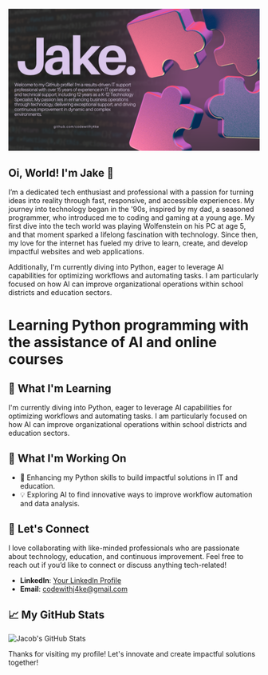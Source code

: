 ![alt text](JakeGitHub.png)

## Oi, World! I'm Jake 👋

I’m a dedicated tech enthusiast and professional with a passion for turning ideas into reality through fast, responsive, and accessible experiences. My journey into technology began in the '90s, inspired by my dad, a seasoned programmer, who introduced me to coding and gaming at a young age. My first dive into the tech world was playing Wolfenstein on his PC at age 5, and that moment sparked a lifelong fascination with technology. Since then, my love for the internet has fueled my drive to learn, create, and develop impactful websites and web applications.

Additionally, I'm currently diving into Python, eager to leverage AI capabilities for optimizing workflows and automating tasks. I am particularly focused on how AI can improve organizational operations within school districts and education sectors.

# Learning Python programming with the assistance of AI and online courses

## 🧠 What I'm Learning

I'm currently diving into Python, eager to leverage AI capabilities for optimizing workflows and automating tasks. I am particularly focused on how AI can improve organizational operations within school districts and education sectors.

## 🔭 What I'm Working On

- 🌟 Enhancing my Python skills to build impactful solutions in IT and education.
- 💡 Exploring AI to find innovative ways to improve workflow automation and data analysis.

## 💬 Let's Connect

I love collaborating with like-minded professionals who are passionate about technology, education, and continuous improvement. Feel free to reach out if you’d like to connect or discuss anything tech-related!

- **LinkedIn**: [Your LinkedIn Profile](https://www.linkedin.com/in/jake-helsley-a25697324/) 
- **Email**: codewithj4ke@gmail.com

## 📈 My GitHub Stats

![Jacob's GitHub Stats](https://github-readme-stats.vercel.app/api?username=your-username&show_icons=true&theme=dark)

Thanks for visiting my profile! Let's innovate and create impactful solutions together!

<!---
codewithj4ke/codewithj4ke is a ✨ special ✨ repository because its `README.md` (this file) appears on your GitHub profile.
You can click the Preview link to take a look at your changes.
--->
